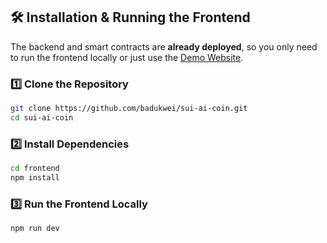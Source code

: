 ## 🛠 Installation & Running the Frontend

The backend and smart contracts are **already deployed**, so you only need to run the frontend locally or just use the [Demo Website](https://suiaicoin.vercel.app).

### 1️⃣ Clone the Repository
```bash
git clone https://github.com/badukwei/sui-ai-coin.git
cd sui-ai-coin
```

### 2️⃣ Install Dependencies
```bash
cd frontend
npm install  
```

### 3️⃣ Run the Frontend Locally
```bash
npm run dev  
```